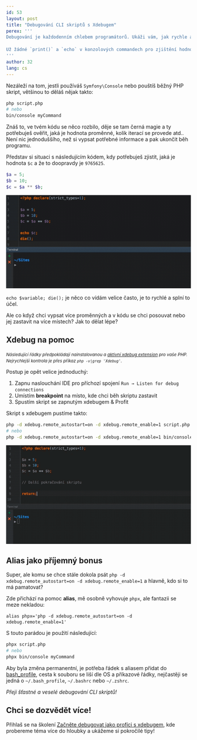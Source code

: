 ```yaml
---
id: 53
layout: post
title: "Debugování CLI skriptů s Xdebugem"
perex: '''
Debugování je každodenním chlebem programátorů. Ukáži vám, jak rychle a jednoduše se dají debugovat konzolové skripty s Xdebugem.

Už žádné `print()` a `echo` v konzolových commandech pro zjištění hodnoty proměnné  :-).
'''
author: 32
lang: cs
---
```


Nezáleží na tom, jestli používáš `Symfony\Console` nebo pouštíš běžný PHP skript, většinou to děláš nějak takto:
```bash
php script.php
# nebo
bin/console myCommand
```

Znáš to, ve tvém kódu se něco rozbilo, děje se tam černá magie a ty potřebuješ ověřit, jaká je hodnota proměnné, kolik iterací se provede atd.. Není nic jednoduššího, než si vypsat potřebné informace a pak ukončit běh programu.

Představ si situaci s následujícím kódem, kdy potřebuješ zjistit, jaká je hodnota `$c` a že to doopravdy je `9765625`.
```php
$a = 5;
$b = 10;
$c = $a ** $b;
```

<div class="text-center">
    <img src="/assets/images/posts/2017/xdebug-cli-scripts/debug-cli-script-without-xdebug.gif">
</div>

`echo $variable; die();` je něco co vídám velice často, je to rychlé a splní to účel.

Ale co když chci vypsat více proměnných a v kódu se chci posouvat nebo jej zastavit na více místech? Jak to dělat lépe?

## Xdebug na pomoc

<small>*Následující řádky předpokládají nainstalovanou a [aktivní xdebug extension](https://stackoverflow.com/a/14046603) pro vaše PHP. Nejrychlejší kontrola je přes příkaz `php -v|grep 'Xdebug'`.*</small>

Postup je opět velice jednoduchý:
1. Zapnu naslouchání IDE pro příchozí spojení `Run → Listen for debug connections`
2. Umístím **breakpoint** na místo, kde chci běh skriptu zastavit
3. Spustím skript se zapnutým xdebugem & Profit

Skript s xdebugem pustíme takto:
```bash
php -d xdebug.remote_autostart=on -d xdebug.remote_enable=1 script.php myCommand
# nebo
php -d xdebug.remote_autostart=on -d xdebug.remote_enable=1 bin/console myCommand
```

<div class="text-center">
    <img src="/assets/images/posts/2017/xdebug-cli-scripts/debug-cli-script-with-xdebug.gif">
</div>

## Alias jako příjemný bonus

Super, ale komu se chce stále dokola psát `php -d xdebug.remote_autostart=on -d xdebug.remote_enable=1` a hlavně, kdo si to má pamatovat?

Zde přichází na pomoc **alias**, mě osobně vyhovuje `phpx`, ale fantazii se meze nekladou:
```
alias phpx='php -d xdebug.remote_autostart=on -d xdebug.remote_enable=1'
```

S touto parádou je použití následující:
```bash
phpx script.php
# nebo
phpx bin/console myCommand
```

Aby byla změna permanentní, je potřeba řádek s aliasem přidat do [bash_profile](https://www.quora.com/What-is-bash_profile-and-what-is-its-use), cesta k souboru se liší dle OS a příkazové řádky, nejčastěji se jedná o `~/.bash_profile`, `~/.bashrc`  nebo `~/.zshrc`.

*Přeji šťastné a veselé debugování CLI skriptů!*

## Chci se dozvědět více!
Přihlaš se na školení [Začněte debugovat jako profíci s xdebugem](https://www.facebook.com/events/755430577984268/), kde probereme téma více do hloubky a ukážeme si pokročilé tipy!
